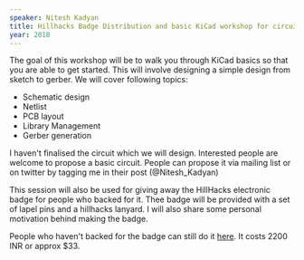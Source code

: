 ```yaml
---
speaker: Nitesh Kadyan
title: Hillhacks Badge Distribution and basic KiCad workshop for circuit designing
year: 2018
---
```

The goal of this workshop will be to walk you through KiCad basics so that you are able to get started. This will involve designing a simple design from sketch to gerber. We will cover following topics:

- Schematic design
- Netlist
- PCB layout
- Library Management
- Gerber generation

I  haven't finalised the circuit which we will design. Interested people are welcome to propose a basic circuit. People can propose it via mailing list or on twitter by tagging me in their post (@Nitesh_Kadyan)

This session will also be used for giving away the HillHacks electronic badge for people who backed for it. Thee badge will be provided with a set of lapel pins and a hillhacks lanyard. I will also share some personal motivation behind making the badge.

People who haven't backed for the badge can still do it <a href='https://goo.gl/forms/FejCmntk9Ott2CMh2'>here</a>. It costs 2200 INR or approx $33.
